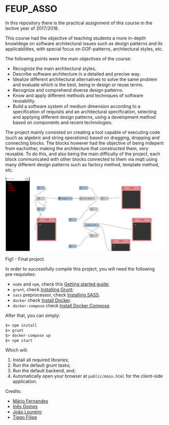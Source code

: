 # FEUP_ASSO

In this repository there is the practical assignment of this course in the lective year of 2017/2018.

This course had the objective of teaching students a more in-depth knowldege on software architectural issues such as design patterns and its applicabilities, with special focus on GOF-patterns, architectural styles, etc.

The following points were the main objectives of the course:

*  Recognize the main architectural styles.
*  Describe software architecture in a detailed and precise way.
*  Idealize different architectural alternatives to solve the same problem and evaluate which is the best, being in design or reuse terms.
*  Recognize and comprehend diverse design patterns.
*  Know and apply different methods and techniques of software reusability.
*  Build a software system of medium dimension according to a specification of requisits and an architectural specification, selecting and applying different design patterns, using a development method based on components and recent technologies.

The project mainly consisted on creating a tool capable of executing code (such as algebric and string operations) based on dragging, dropping and connecting blocks. The blocks however had the objective of being indepent from eachother, making the architecture that constructed them, very reusable. To do this, and also being the main difficulty of the project, each block communicated with other blocks connected to them via mqtt using many different design patterns such as factory method, template method, etc.

![Project](picture/asso_project.PNG)

Fig1 - Final project.

In order to successfully compile this project, you will need the following pre-requisites:

* `node` and `npm`, check this [Getting started guide](https://docs.npmjs.com/getting-started/installing-node);
* `grunt`, check [Installing Grunt](https://gruntjs.com/installing-grunt);
* `sass` preprocessor, check [Installing SASS](http://sass-lang.com/install).
* `docker` check [Install Docker](https://docs.docker.com/install/).
* `docker-compose` check [Install Docker Compose](https://docs.docker.com/compose/install/)

After that, you can simply:

```
$> npm install
$> grunt
$> docker-compose up
$> npm start
```

Which will:
1. Install all required libraries;
2. Run the default grunt tasks;
3. Run the default backend, and;
4. Automatically open your browser at `public/main.html` for the client-side application.


Credits:
* [Mário Fernandes](https://github.com/MarioFernandes73)
* [Inês Gomes](https://github.com/inesgomes)
* [João Loureiro](https://github.com/JLoureir0)
* [Tiago Filipe](https://github.com/backpt)
